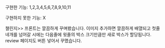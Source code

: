 구현한 기능: 1,2,3,4,5,6,7,8,9,10,11

구현하지 못한 기능: X

챌린지>>
프론트는 깔끔하게 꾸며봤습니다.
이미지 추가하면 깔끔하게 배열되고 첫줄 네개를 넘어갈 시에는 다음줄에 윗줄의 박스 크기만큼만 새로 박스가 할당됩니다.
review 페이지도 버튼 넣어서 꾸몄습니다.